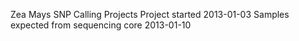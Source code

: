 Zea Mays SNP Calling Projects
Project started 2013-01-03
Samples expected from sequencing core 2013-01-10
